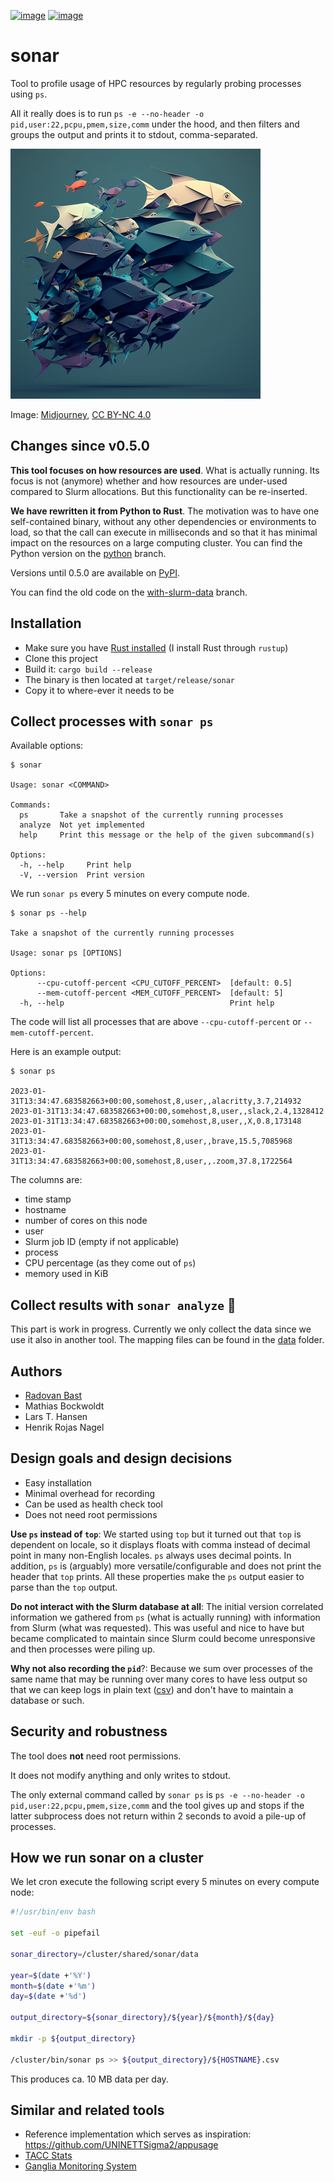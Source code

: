 [![image](https://github.com/NordicHPC/sonar/workflows/Test/badge.svg)](https://github.com/NordicHPC/sonar/actions)
[![image](https://img.shields.io/badge/license-%20GPL--v3.0-blue.svg)](LICENSE)


# sonar

Tool to profile usage of HPC resources by regularly probing processes using
`ps`.

All it really does is to run
`ps -e --no-header -o pid,user:22,pcpu,pmem,size,comm`
under the hood, and then filters and groups
the output and prints it to stdout, comma-separated.

![image of a fish swarm](img/sonar-small.png)

Image: [Midjourney](https://midjourney.com/), [CC BY-NC 4.0](https://creativecommons.org/licenses/by-nc/4.0/legalcode)


## Changes since v0.5.0

**This tool focuses on how resources are used**. What is actually running.  Its
focus is not (anymore) whether and how resources are under-used compared to
Slurm allocations. But this functionality can be re-inserted.

**We have rewritten it from Python to Rust**. The motivation was to have one
self-contained binary, without any other dependencies or environments to load,
so that the call can execute in milliseconds and so that it has minimal impact
on the resources on a large computing cluster. You can find the Python version
on the [python](https://github.com/NordicHPC/sonar/tree/python) branch.

Versions until 0.5.0 are available on [PyPI](https://pypi.org/project/sonar/).

You can find the old code on the
[with-slurm-data](https://github.com/NordicHPC/sonar/tree/with-slurm-data)
branch.


## Installation

- Make sure you have [Rust installed](https://www.rust-lang.org/learn/get-started) (I install Rust through `rustup`)
- Clone this project
- Build it: `cargo build --release`
- The binary is then located at `target/release/sonar`
- Copy it to where-ever it needs to be


## Collect processes with `sonar ps`

Available options:
```console
$ sonar

Usage: sonar <COMMAND>

Commands:
  ps       Take a snapshot of the currently running processes
  analyze  Not yet implemented
  help     Print this message or the help of the given subcommand(s)

Options:
  -h, --help     Print help
  -V, --version  Print version
```

We run `sonar ps` every 5 minutes on every compute node.

```console
$ sonar ps --help

Take a snapshot of the currently running processes

Usage: sonar ps [OPTIONS]

Options:
      --cpu-cutoff-percent <CPU_CUTOFF_PERCENT>  [default: 0.5]
      --mem-cutoff-percent <MEM_CUTOFF_PERCENT>  [default: 5]
  -h, --help                                     Print help
```

The code will list all processes that are above `--cpu-cutoff-percent` or
`--mem-cutoff-percent`.


Here is an example output:
```console
$ sonar ps

2023-01-31T13:34:47.683582663+00:00,somehost,8,user,,alacritty,3.7,214932
2023-01-31T13:34:47.683582663+00:00,somehost,8,user,,slack,2.4,1328412
2023-01-31T13:34:47.683582663+00:00,somehost,8,user,,X,0.8,173148
2023-01-31T13:34:47.683582663+00:00,somehost,8,user,,brave,15.5,7085968
2023-01-31T13:34:47.683582663+00:00,somehost,8,user,,.zoom,37.8,1722564
```

The columns are:
- time stamp
- hostname
- number of cores on this node
- user
- Slurm job ID (empty if not applicable)
- process
- CPU percentage (as they come out of `ps`)
- memory used in KiB


## Collect results with `sonar analyze` :construction:

This part is work in progress. Currently we only collect the data since we use
it also in another tool. The mapping files can be found in the [data](data)
folder.


## Authors

- [Radovan Bast](https://bast.fr)
- Mathias Bockwoldt
- Lars T. Hansen
- Henrik Rojas Nagel


## Design goals and design decisions

- Easy installation
- Minimal overhead for recording
- Can be used as health check tool
- Does not need root permissions

**Use `ps` instead of `top`**:
We started using `top` but it turned out that `top` is dependent on locale, so
it displays floats with comma instead of decimal point in many non-English
locales. `ps` always uses decimal points. In addition, `ps` is (arguably) more
versatile/configurable and does not print the header that `top` prints. All
these properties make the `ps` output easier to parse than the `top` output.

**Do not interact with the Slurm database at all**:
The initial version correlated information we gathered from `ps` (what is
actually running) with information from Slurm (what was requested). This was
useful and nice to have but became complicated to maintain since Slurm could
become unresponsive and then processes were piling up.

**Why not also recording the `pid`**?:
Because we sum over processes of the same name that may be running over many
cores to have less output so that we can keep logs in plain text
([csv](https://en.wikipedia.org/wiki/Comma-separated_values)) and don't have to
maintain a database or such.


## Security and robustness

The tool does **not** need root permissions.

It does not modify anything and only writes to stdout.

The only external command called by `sonar ps` is `ps -e --no-header -o
pid,user:22,pcpu,pmem,size,comm` and the tool gives up and stops if the latter
subprocess does not return within 2 seconds to avoid a pile-up of processes.


## How we run sonar on a cluster

We let cron execute the following script every 5 minutes on every compute node:
```bash
#!/usr/bin/env bash

set -euf -o pipefail

sonar_directory=/cluster/shared/sonar/data

year=$(date +'%Y')
month=$(date +'%m')
day=$(date +'%d')

output_directory=${sonar_directory}/${year}/${month}/${day}

mkdir -p ${output_directory}

/cluster/bin/sonar ps >> ${output_directory}/${HOSTNAME}.csv
```

This produces ca. 10 MB data per day.


## Similar and related tools

- Reference implementation which serves as inspiration:
  <https://github.com/UNINETTSigma2/appusage>
- [TACC Stats](https://github.com/TACC/tacc_stats)
- [Ganglia Monitoring System](http://ganglia.info/)

